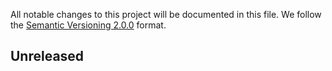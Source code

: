 All notable changes to this project will be documented in this file.
We follow the [Semantic Versioning 2.0.0](http://semver.org/) format.

## Unreleased
